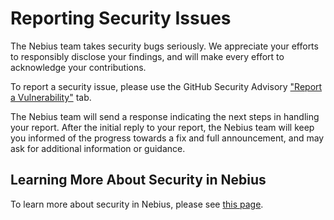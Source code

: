 # Reporting Security Issues

 The Nebius team takes security bugs seriously. We appreciate your efforts to responsibly disclose your findings, and will make every effort to acknowledge your contributions.

 To report a security issue, please use the GitHub Security Advisory ["Report a Vulnerability"](https://github.com/nebius/soperator/security/advisories/new) tab.

 The Nebius team will send a response indicating the next steps in handling your report. After the initial reply to your report, the Nebius team will keep you informed of the progress towards a fix and full announcement, and may ask for additional information or guidance.

 ## Learning More About Security in Nebius

 To learn more about security in Nebius, please see [this page](https://nebius.ai/docs/security).
